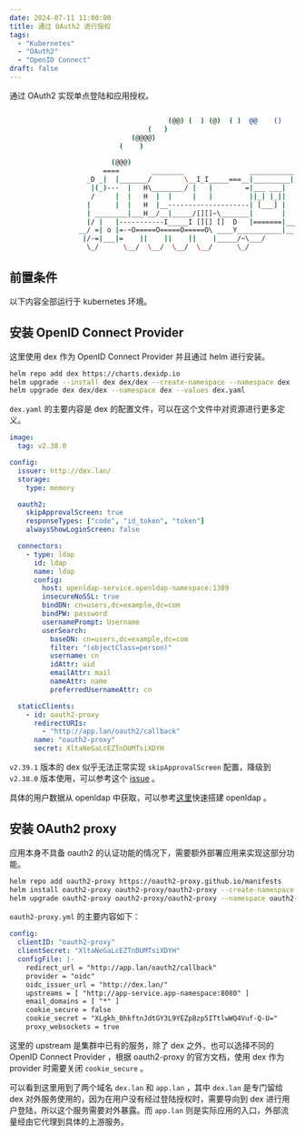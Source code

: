 ```yaml
---
date: 2024-07-11 11:00:00
title: 通过 OAuth2 进行授权
tags:
  - "Kubernetes"
  - "OAuth2"
  - "OpenID Connect"
draft: false
---
```


通过 OAuth2 实现单点登陆和应用授权。

<!--more-->

```bash

                                       (@@) (  ) (@)  ( )  @@    ()    @     O     @     O      @
                                  (   )
                              (@@@@)
                           (    )

                         (@@@)
                       ====        ________                ___________
                   _D _|  |_______/        \__I_I_____===__|_________|
                    |(_)---  |   H\________/ |   |        =|___ ___|      _________________
                    /     |  |   H  |  |     |   |         ||_| |_||     _|                \_____A
                   |      |  |   H  |__--------------------| [___] |   =|                        |
                   | ________|___H__/__|_____/[][]~\_______|       |   -|                        |
                   |/ |   |-----------I_____I [][] []  D   |=======|____|________________________|_
                 __/ =| o |=-~O=====O=====O=====O\ ____Y___________|__|__________________________|_
                  |/-=|___|=    ||    ||    ||    |_____/~\___/          |_D__D__D_|  |_D__D__D_|
                   \_/      \__/  \__/  \__/  \__/      \_/               \_/   \_/    \_/   \_/

```

## 前置条件

以下内容全部运行于 kubernetes 环境。

## 安装 OpenID Connect Provider

这里使用 dex 作为 OpenID Connect Provider 并且通过 helm 进行安装。

```bash
helm repo add dex https://charts.dexidp.io
helm upgrade --install dex dex/dex --create-namespace --namespace dex
helm upgrade dex dex/dex --namespace dex --values dex.yaml
```

`dex.yaml` 的主要内容是 dex 的配置文件，可以在这个文件中对资源进行更多定义。

```yaml
image:
  tag: v2.38.0

config:
  issuer: http://dex.lan/
  storage:
    type: memory

  oauth2:
    skipApprovalScreen: true
    responseTypes: ["code", "id_token", "token"]
    alwaysShowLoginScreen: false

  connectors:
    - type: ldap
      id: ldap
      name: ldap
      config:
        host: openldap-service.openldap-namespace:1389
        insecureNoSSL: true
        bindDN: cn=users,dc=example,dc=com
        bindPW: password
        usernamePrompt: Username
        userSearch:
          baseDN: cn=users,dc=example,dc=com
          filter: "(objectClass=person)"
          username: cn
          idAttr: uid
          emailAttr: mail
          nameAttr: name
          preferredUsernameAttr: cn

  staticClients:
    - id: oauth2-proxy
      redirectURIs:
        - "http://app.lan/oauth2/callback"
      name: "oauth2-proxy"
      secret: XltaNeGaLcEZTnDUMTsiXDYH
```

`v2.39.1` 版本的 dex 似乎无法正常实现 `skipApprovalScreen` 配置，降级到 `v2.38.0` 版本使用，可以参考这个 [issue](https://github.com/dexidp/dex/issues/3540) 。

具体的用户数据从 openldap 中获取，可以参考[这里](https://github.com/yuweizzz/devops-tools/tree/master/openldap)快速搭建 openldap 。

## 安装 OAuth2 proxy

应用本身不具备 oauth2 的认证功能的情况下，需要额外部署应用来实现这部分功能。

```bash
helm repo add oauth2-proxy https://oauth2-proxy.github.io/manifests
helm install oauth2-proxy oauth2-proxy/oauth2-proxy --create-namespace --namespace oauth2-proxy
helm upgrade oauth2-proxy oauth2-proxy/oauth2-proxy --namespace oauth2-proxy --values oauth2-proxy.yml
```

`oauth2-proxy.yml` 的主要内容如下：

```yaml
config:
  clientID: "oauth2-proxy"
  clientSecret: "XltaNeGaLcEZTnDUMTsiXDYH"
  configFile: |-
    redirect_url = "http://app.lan/oauth2/callback"
    provider = "oidc"
    oidc_issuer_url = "http://dex.lan/"
    upstreams = [ "http://app-service.app-namespace:8080" ]
    email_domains = [ "*" ]
    cookie_secure = false
    cookie_secret = "XLgkh_0hkftnJdtGY3L9YEZpBzp5ITtlwWQ4Vuf-Q-U="
    proxy_websockets = true
```

这里的 upstream 是集群中已有的服务，除了 dex 之外，也可以选择不同的 OpenID Connect Provider ，根据 oauth2-proxy 的官方文档，使用 dex 作为 provider 时需要关闭 `cookie_secure` 。

可以看到这里用到了两个域名 `dex.lan` 和 `app.lan` ，其中 `dex.lan` 是专门留给 dex 对外服务使用的，因为在用户没有经过登陆授权时，需要导向到 dex 进行用户登陆，所以这个服务需要对外暴露。而 `app.lan` 则是实际应用的入口，外部流量经由它代理到具体的上游服务。
